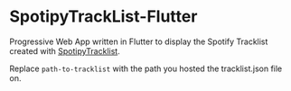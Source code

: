 # SpotipyTrackList-Flutter
Progressive Web App written in Flutter to display the Spotify Tracklist created with [SpotipyTracklist](https://github.com/ylhn15/SpotipyTracklist).

Replace ```path-to-tracklist``` with the path you hosted the tracklist.json file on.
